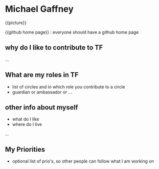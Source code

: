 # Michael Gaffney

{{picture}}

{{github home page}}  : everyone should have a github home page

## why do I like to contribute to TF

...

## What are my roles in TF

- list of circles and in which role you contribute to a circle
- guardian or ambassador or ...


## other info about myself

- what do I like
- where do I live 

...


## My Priorities 

- optional list of prio's, so other people can follow what I am working on

